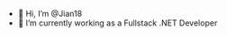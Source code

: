 - 👋 Hi, I’m @Jian18
- 🌱 I’m currently working as a Fullstack .NET Developer

<!---
Jian18/Jian18 is a ✨ special ✨ repository because its `README.md` (this file) appears on your GitHub profile.
You can click the Preview link to take a look at your changes.
--->

